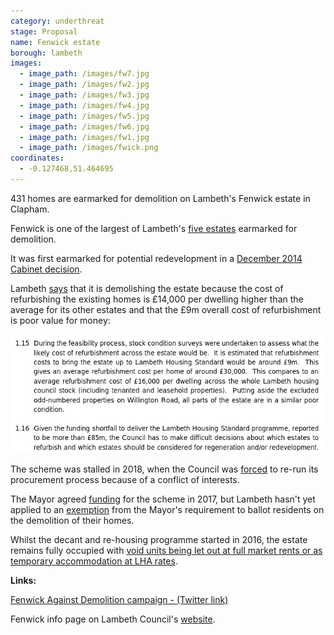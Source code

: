 ```yaml
---
category: underthreat
stage: Proposal
name: Fenwick estate 
borough: lambeth
images:
  - image_path: /images/fw7.jpg
  - image_path: /images/fw2.jpg
  - image_path: /images/fw3.jpg
  - image_path: /images/fw4.jpg
  - image_path: /images/fw5.jpg
  - image_path: /images/fw6.jpg
  - image_path: /images/fw1.jpg
  - image_path: /images/fwick.png
coordinates: 
  - -0.127468,51.464695
---
```

431 homes are earmarked for demolition on Lambeth's Fenwick estate in Clapham.

Fenwick is one of the largest of Lambeth's [five estates](/underthreat/lambeth) earmarked for demolition.

It was first earmarked for potential redevelopment in a [December 2014 Cabinet decision](https://moderngov.lambeth.gov.uk/documents/s70441/03_Lambeth%20Estate%20Regeneration%20and%20Housing%20Delivery%20-%20December%202014%20v3%20docx.pdf).

Lambeth [says](https://moderngov.lambeth.gov.uk/documents/g9750/Publicreports%20pack%20Monday%2011-Jul-2016%2019.00%20Cabinet.pdf?T=10) that it is demolishing the estate because the cost of refurbishing the existing homes is £14,000 per dwelling higher than the average for its other estates and that the £9m overall cost of refurbishment is poor value for money:

<img src="/images/fenwickrefurb.png" class="img-fluid rounded img-thumbnail">

The scheme was stalled in 2018, when the Council was [forced](https://www.architectsjournal.co.uk/news/karakusevic-carson-forces-council-to-rerun-flawed-estate-contest/10028456.article) to re-run its procurement process because of a conflict of interests.

The Mayor agreed [funding](/approved/funding) for the scheme in 2017, but Lambeth hasn't yet applied to an [exemption](/approved/ballotexemptions) from the Mayor's requirement to ballot residents on the demolition of their homes.

Whilst the decant and re-housing programme started in 2016, the estate remains fully occupied with [void units being let out at full market rents or as temporary accommodation at LHA rates](https://www.whatdotheyknow.com/request/581698/response/1393236/attach/4/Attachment%202.pdf).



__Links:__

[Fenwick Against Demolition campaign - (Twitter link)](https://twitter.com/fenwick_place)

Fenwick info page on Lambeth Council's [website](http://engage.homesforlambeth.co.uk/what_s_happening_on_fenwick_estate).



